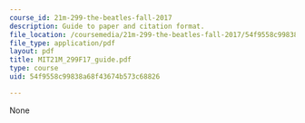```yaml
---
course_id: 21m-299-the-beatles-fall-2017
description: Guide to paper and citation format.
file_location: /coursemedia/21m-299-the-beatles-fall-2017/54f9558c99838a68f43674b573c68826_MIT21M_299F17_guide.pdf
file_type: application/pdf
layout: pdf
title: MIT21M_299F17_guide.pdf
type: course
uid: 54f9558c99838a68f43674b573c68826

---
```

None